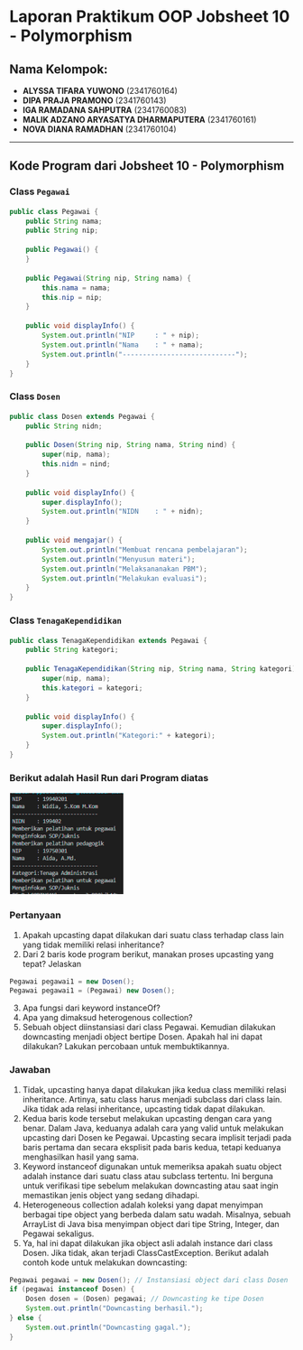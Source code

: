 # Laporan Praktikum OOP Jobsheet 10 - Polymorphism

## Nama Kelompok:
- **ALYSSA TIFARA YUWONO** (2341760164)
- **DIPA PRAJA PRAMONO** (2341760143)
- **IGA RAMADANA SAHPUTRA** (2341760083)
- **MALIK ADZANO ARYASATYA DHARMAPUTERA** (2341760161)
- **NOVA DIANA RAMADHAN** (2341760104)

---

## Kode Program dari Jobsheet 10 - Polymorphism

### Class `Pegawai`

```java
public class Pegawai {
    public String nama;
    public String nip;

    public Pegawai() {
    }

    public Pegawai(String nip, String nama) {
        this.nama = nama;
        this.nip = nip;
    }

    public void displayInfo() {
        System.out.println("NIP     : " + nip);
        System.out.println("Nama    : " + nama);
        System.out.println("----------------------------");
    }
}
```

### Class `Dosen`

```java
public class Dosen extends Pegawai {
	public String nidn;

	public Dosen(String nip, String nama, String nind) {
		super(nip, nama);
		this.nidn = nind;
	}

	public void displayInfo() {
		super.displayInfo();
		System.out.println("NIDN	: " + nidn);
	}

	public void mengajar() {
		System.out.println("Membuat rencana pembelajaran");
		System.out.println("Menyusun materi");
        System.out.println("Melaksananakan PBM");
        System.out.println("Melakukan evaluasi");
	}
}
```

### Class `TenagaKependidikan`

```java
public class TenagaKependidikan extends Pegawai {
	public String kategori;

	public TenagaKependidikan(String nip, String nama, String kategori) {
		super(nip, nama);
		this.kategori = kategori;
	}

	public void displayInfo() {
        super.displayInfo();
		System.out.println("Kategori:" + kategori);
	}
}
```

### Berikut adalah Hasil Run dari Program diatas
![Gambar Run](img/image.png)

### Pertanyaan
1. Apakah upcasting dapat dilakukan dari suatu class terhadap class lain yang tidak memiliki relasi inheritance?
2. Dari 2 baris kode program berikut, manakan proses upcasting yang tepat? Jelaskan
```java
Pegawai pegawai1 = new Dosen();
Pegawai pegawai1 = (Pegawai) new Dosen();
```
3. Apa fungsi dari keyword instanceOf?
4. Apa yang dimaksud heterogenous collection?
5. Sebuah object diinstansiasi dari class Pegawai. Kemudian dilakukan downcasting menjadi
object bertipe Dosen. Apakah hal ini dapat dilakukan? Lakukan percobaan untuk
membuktikannya. 

### Jawaban
1.  Tidak, upcasting hanya dapat dilakukan jika kedua class memiliki relasi inheritance. Artinya, satu class harus menjadi subclass dari class lain. Jika tidak ada relasi inheritance, upcasting tidak dapat dilakukan.
2. Kedua baris kode tersebut melakukan upcasting dengan cara yang benar. Dalam Java, keduanya adalah cara yang valid untuk melakukan upcasting dari Dosen ke Pegawai. Upcasting secara implisit terjadi pada baris pertama dan secara eksplisit pada baris kedua, tetapi keduanya menghasilkan hasil yang sama.
3. Keyword instanceof digunakan untuk memeriksa apakah suatu object adalah instance dari suatu class atau subclass tertentu. Ini berguna untuk verifikasi tipe sebelum melakukan downcasting atau saat ingin memastikan jenis object yang sedang dihadapi.
4. Heterogeneous collection adalah koleksi yang dapat menyimpan berbagai tipe object yang berbeda dalam satu wadah. Misalnya, sebuah ArrayList di Java bisa menyimpan object dari tipe String, Integer, dan Pegawai sekaligus.
5. Ya, hal ini dapat dilakukan jika object asli adalah instance dari class Dosen. Jika tidak, akan terjadi ClassCastException. Berikut adalah contoh kode untuk melakukan downcasting:
```java
Pegawai pegawai = new Dosen(); // Instansiasi object dari class Dosen
if (pegawai instanceof Dosen) {
    Dosen dosen = (Dosen) pegawai; // Downcasting ke tipe Dosen
    System.out.println("Downcasting berhasil.");
} else {
    System.out.println("Downcasting gagal.");
}
```